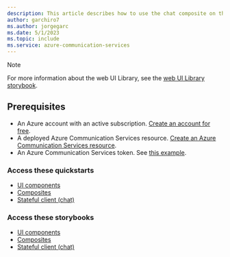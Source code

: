 ```yaml
---
description: This article describes how to use the chat composite on the web.
author: garchiro7
ms.author: jorgegarc
ms.date: 5/1/2023
ms.topic: include
ms.service: azure-communication-services
---
```


> [!NOTE]
> For more information about the web UI Library, see the [web UI Library storybook](https://aka.ms/acsstorybook).

## Prerequisites

- An Azure account with an active subscription. [Create an account for free](https://azure.microsoft.com/free/?WT.mc_id=A261C142F).
- A deployed Azure Communication Services resource. [Create an Azure Communication Services resource](../../../create-communication-resource.md).
- An Azure Communication Services token. See [this example](../../../identity/quick-create-identity.md).

### Access these quickstarts

- [UI components](https://github.com/Azure-Samples/communication-services-javascript-quickstarts/tree/main/ui-library-quickstart-ui-components)
- [Composites](https://github.com/Azure-Samples/communication-services-javascript-quickstarts/tree/main/ui-library-quickstart-composites)
- [Stateful client (chat)](https://github.com/Azure-Samples/communication-services-javascript-quickstarts/tree/main/ui-library-starting-with-chat-stateful)

### Access these storybooks

- [UI components](https://azure.github.io/communication-ui-library/?path=/docs/components-get-started--docs)
- [Composites](https://azure.github.io/communication-ui-library/?path=/docs/composites-get-started--docs)
- [Stateful client (chat)](https://azure.github.io/communication-ui-library/?path=/docs/stateful-client-get-started-chat--docs)
